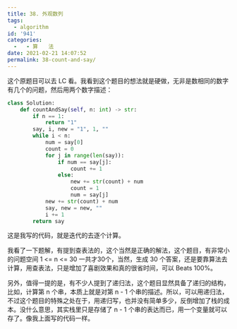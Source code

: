 ```yaml
---
title: 38. 外观数列
tags:
  - algorithm
id: '941'
categories:
  -   - 算　　法
date: 2021-02-21 14:07:52
permalink: 38-count-and-say/
---
```


这个原题目可以去 LC 看。我看到这个题目的想法就是硬做，无非是数相同的数字有几个的问题，然后用两个数字描述：

```python
class Solution:
    def countAndSay(self, n: int) -> str:
        if n == 1:
            return "1"
        say, i, new = "1", 1, ""
        while i < n:
            num = say[0]
            count = 0
            for j in range(len(say)):
                if num == say[j]:
                    count += 1
                else:
                    new += str(count) + num
                    count = 1
                    num = say[j]
            new += str(count) + num
            say, new = new, ""
            i += 1
        return say
```

这是我写的代码，就是迭代的去逐个计算。

我看了一下题解，有提到查表法的，这个当然是正确的解法，这个题目，有非常小的问题空间 1 <= n <= 30 一共才30个，当然，生成 30 个答案，还是要靠算法去计算，用查表法，只是增加了喜剧效果和真的很省时间，可以 Beats 100%。

另外，值得一提的是，有不少人提到了递归法，这个题目显然具备了递归的结构，比如，计算第 n 个串，本质上就是对第 n - 1 个串的描述。所以，可以用递归法，不过这个题目的特殊之处在于，用递归写，也并没有简单多少，反倒增加了栈的成本。没什么意思，其实栈里只是存储了 n - 1 个串的表达而已，用一个变量就可以存了。像我上面写的代码一样。